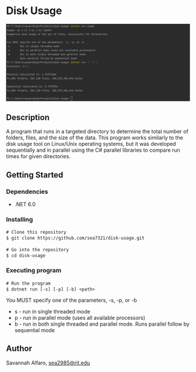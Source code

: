 # Disk Usage
![alt example output](./resources/background.png)

## Description
A program that runs in a targeted directory to determine the total number of folders, files, and the size of the data. This program works similarly
to the disk usage tool on Linux/Unix operating systems, but it was developed sequentially and in parallel using the C# parallel libraries to compare
run times for given directories.

## Getting Started

### Dependencies
* .NET 6.0

### Installing
```
# Clone this repository
$ git clone https://github.com/sea7321/disk-usage.git

# Go into the repository
$ cd disk-usage
```

### Executing program

```
# Run the program
$ dotnet run [-s] [-p] [-b] <path>
```
You MUST specify one of the parameters, -s, -p, or -b
* s - run in single threaded mode
* p - run in parallel mode (uses all available processors)
* b - run in both single threaded and parallel mode. Runs parallel follow by sequential mode


## Author
Savannah Alfaro, sea2985@rit.edu